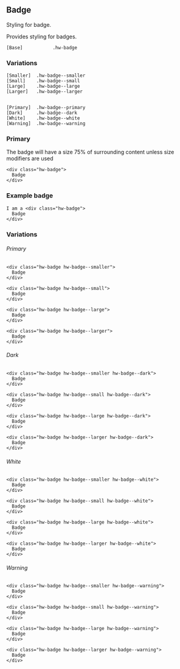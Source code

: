 ## Badge

Styling for badge.

Provides styling for badges.

```code
[Base]           .hw-badge
```

### Variations

```code
[Smaller]  .hw-badge--smaller
[Small]    .hw-badge--small
[Large]    .hw-badge--large
[Larger]   .hw-badge--larger


[Primary]  .hw-badge--primary
[Dark]     .hw-badge--dark
[White]    .hw-badge--white
[Warning]  .hw-badge--warning
```

### Primary

The badge will have a size 75% of surrounding content unless size modifiers are used

```html|span-4,plain,light
<div class="hw-badge">
  Badge
</div>
```

### Example badge

```html|span-4,plain,light
I am a <div class="hw-badge">
  Badge
</div> 
```

### Variations
###### Primary

```html|plain,light
<div class="hw-badge hw-badge--smaller">
  Badge
</div>

<div class="hw-badge hw-badge--small">
  Badge
</div>

<div class="hw-badge hw-badge--large">
  Badge
</div>

<div class="hw-badge hw-badge--larger">
  Badge
</div>
```


###### Dark

```html|plain,light
<div class="hw-badge hw-badge--smaller hw-badge--dark">
  Badge
</div>

<div class="hw-badge hw-badge--small hw-badge--dark">
  Badge
</div>

<div class="hw-badge hw-badge--large hw-badge--dark">
  Badge
</div>

<div class="hw-badge hw-badge--larger hw-badge--dark">
  Badge
</div>
```


###### White

```html|plain,dark
<div class="hw-badge hw-badge--smaller hw-badge--white">
  Badge
</div>

<div class="hw-badge hw-badge--small hw-badge--white">
  Badge
</div>

<div class="hw-badge hw-badge--large hw-badge--white">
  Badge
</div>

<div class="hw-badge hw-badge--larger hw-badge--white">
  Badge
</div>
```


###### Warning

```html|plain,light
<div class="hw-badge hw-badge--smaller hw-badge--warning">
  Badge
</div>

<div class="hw-badge hw-badge--small hw-badge--warning">
  Badge
</div>

<div class="hw-badge hw-badge--large hw-badge--warning">
  Badge
</div>

<div class="hw-badge hw-badge--larger hw-badge--warning">
  Badge
</div>
```